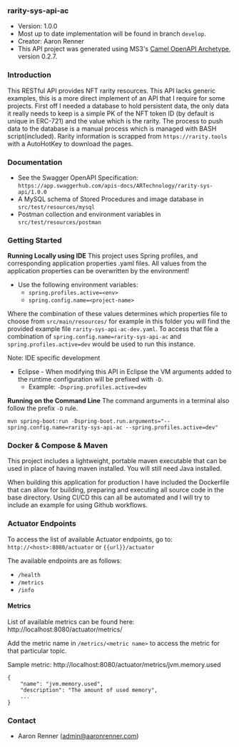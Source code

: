 ### rarity-sys-api-ac
* Version: 1.0.0
* Most up to date implementation will be found in branch `develop`.
* Creator: Aaron Renner
* This API project was generated using MS3's [Camel OpenAPI Archetype](https://github.com/MS3Inc/camel-archetypes), version 0.2.7.

### Introduction
This RESTful API provides NFT rarity resources. This API lacks generic examples, this is a more direct implement of an API that I require for some projects. First off I needed a database to hold persistent data, the only data it really needs to keep is a simple PK of the NFT token ID (by default is unique in ERC-721) and the value which is the rarity. The process to push data to the database is a manual process which is managed with BASH script(included). Rarity information is scrapped from `https://rarity.tools` with a AutoHotKey to download the pages.

### Documentation
* See the Swagger OpenAPI Specification: `https://app.swaggerhub.com/apis-docs/ARTechnology/rarity-sys-api/1.0.0`
* A MySQL schema of Stored Procedures and image database in `src/test/resources/mysql`
* Postman collection and environment variables in `src/test/resources/postman`

### Getting Started
**Running Locally using IDE**
This project uses Spring profiles, and corresponding application properties .yaml files.
All values from the application properties can be overwritten by the environment!
* Use the following environment variables: 
   * ```spring.profiles.active=<env>```
   * ```spring.config.name=<project-name>```

Where the combination of these values determines which properties file to choose from `src/main/resources/` for example in this
folder you will find the provided example file `rarity-sys-api-ac-dev.yaml`. To access that file a combination of 
`spring.config.name=rarity-sys-api-ac` and `spring.profiles.active=dev` would be used to run this instance.

Note: IDE specific development
* Eclipse - When modifying this API in Eclipse the VM arguments added to the runtime configuration will be prefixed with `-D`.
  * Example: `-Dspring.profiles.active=dev`

**Running on the Command Line**
The command arguments in a terminal also follow the prefix `-D` rule.
```
mvn spring-boot:run -Dspring-boot.run.arguments="--spring.config.name=rarity-sys-api-ac --spring.profiles.active=dev"
```

### Docker & Compose & Maven
This project includes a lightweight, portable maven executable that can be used in place of having maven installed.
You will still need Java installed.

When building this application for production I have included the Dockerfile that can allow for building, preparing
and executing all source code in the base directory. Using CI/CD this can all be automated and I will try to include
an example for using Github workflows.

### Actuator Endpoints

To access the list of available Actuator endpoints, go to: `http://<host>:8080/actuator` or `{{url}}/actuator`

The available endpoints are as follows:

* `/health`
* `/metrics`
* `/info`

#### Metrics

List of available metrics can be found here: http://localhost:8080/actuator/metrics/

Add the metric name in `/metrics/<metric name>` to access the metric for that particular topic.

Sample metric: http://localhost:8080/actuator/metrics/jvm.memory.used

```
{
    "name": "jvm.memory.used",
    "description": "The amount of used memory",
    ...
}
```
### Contact

* Aaron Renner (admin@aaronrenner.com)
